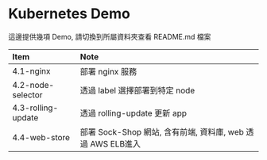 # Kubernetes Demo

這邊提供幾項 Demo, 請切換到所屬資料夾查看 README.md 檔案

| Item | Note |
|:---|:---|
|4.1-nginx | 部署 nginx 服務 |
|4.2-node-selector | 透過 label 選擇部署到特定 node |
|4.3-rolling-update | 透過 rolling-update 更新 app |
|4.4-web-store | 部署 Sock-Shop 網站, 含有前端, 資料庫, web 透過 AWS ELB進入 |

